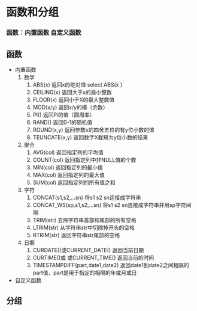 # 函数和分组

### 函数：内置函数   自定义函数

## 函数
* 内置函数
    1. 数学   
       1. ABS(x)        返回x的绝对值     select ABS(x )
       2. CEILING(x)    返回大于x的最小整数
       3. FLOOR(x)      返回小于X的最大整数值
       4. MOD(x/y)      返回x/y的模（余数）
       5. PI()          返回Pi的值（圆周率）
       6. RAND()        返回0-1的随机值
       7. ROUND(x,y)    返回参数x的四舍五位的有y位小数的值
       8. TEUNCATE(x,y) 返回数字X截短为y位小数的结果
    2. 聚合
       1. AVG(col)      返回指定列的平均值
       2. COUNT(col)    返回指定列中非NULL值的个数 
       3. MIN(col)      返回指定列的最小值
       4. MAX(col)      返回指定列的最大值
       5. SUM(col)      返回指定列的所有值之和 
    3. 字符
       1. CONCAT(s1,s2,...sn)          将s1 s2 sn连接成字符串
       2. CONCAT_WS(sp,s1,s2,...sn)    将s1 s2 sn连接成字符串并用sp字符间隔
       3. TRIM(str)                    去除字符串首部和尾部的所有空格
       4. LTRIM(str)                   从字符串str中切除掉开头的空格
       5. RTRIM(str)                   返回字符串str尾部的空格
    4. 日期
       1. CURDATE()或CURRENT_DATE()        返回当前日期
       2. CURTIME()或 或CURRENT_TIME()     返回当前的时间
       3. TIMESTAMPDIFF(part,date1,date2)  返回date1到date2之间相隔的part值，part是用于指定的相隔的年或月或日
* 自定义函数

## 分组
    
